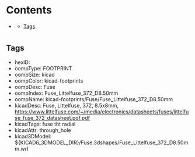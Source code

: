 



Contents
========

* [](#)
	* [Tags](#tags)

# 

## Tags

- hexID: 
- oompType: FOOTPRINT
- oompSize: kicad
- oompColor: kicad-footprints
- oompDesc: Fuse
- oompIndex: Fuse_Littelfuse_372_D8.50mm
- oompName: kicad-footprints/Fuse/Fuse_Littelfuse_372_D8.50mm
- kicadDesc: Fuse, Littelfuse, 372, 8.5x8mm, https://www.littelfuse.com/~/media/electronics/datasheets/fuses/littelfuse_fuse_372_datasheet.pdf.pdf
- kicadTags: fuse tht radial
- kicadAttr: through_hole
- kicad3DModel: ${KICAD6_3DMODEL_DIR}/Fuse.3dshapes/Fuse_Littelfuse_372_D8.50mm.wrl
